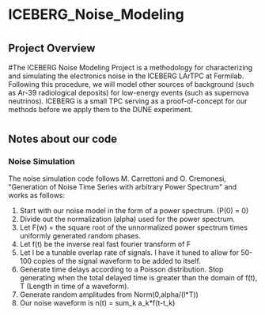 # ICEBERG_Noise_Modeling
#
## Project Overview
#The ICEBERG Noise Modeling Project is a methodology for characterizing and simulating the electronics noise in the ICEBERG LArTPC at Fermilab. Following this procedure, we will model other sources of background (such as Ar-39 radiological deposits) for low-energy events (such as supernova neutrinos). ICEBERG is a small TPC serving as a proof-of-concept for our methods before we apply them to the DUNE experiment.
#
## Notes about our code
### Noise Simulation
The noise simulation code follows M. Carrettoni and O. Cremonesi, "Generation of Noise Time Series with arbitrary Power Spectrum" and works as follows: 
1. Start with our noise model in the form of a power spectrum. (P(0) = 0)
2. Divide out the normalization (alpha) used for the power spectrum.
3. Let F(w) = the square root of the unnormalized power spectrum times uniformly generated random phases.
4. Let f(t) be the inverse real fast fourier transform of F
5. Let l be a tunable overlap rate of signals. I have it tuned to allow for 50-100 copies of the signal waveform to be added to itself.
6. Generate time delays according to a Poisson distribution. Stop generating when the total delayed time is greater than the domain of f(t), T (Length in time of a waveform).
7. Generate random amplitudes from Norm(0,alpha/(l*T))
8. Our noise waveform is n(t) = sum_k a_k*f(t-t_k)
